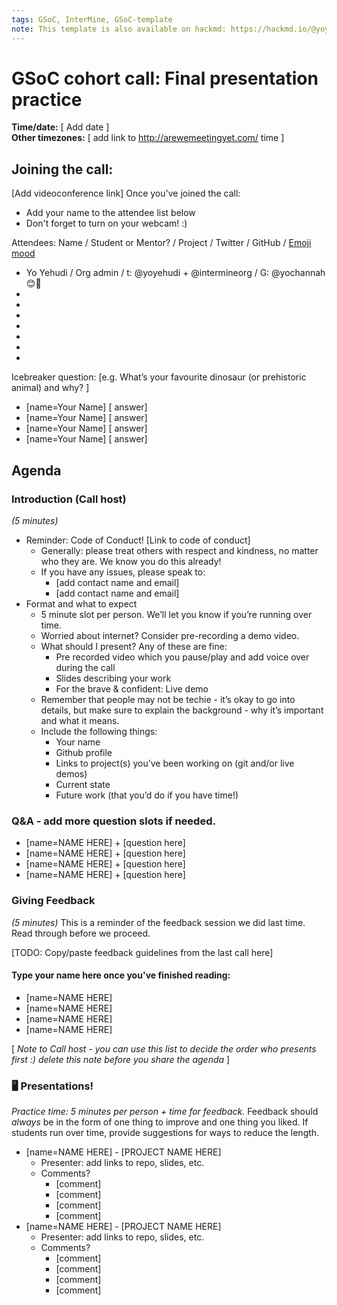 ```yaml
---
tags: GSoC, InterMine, GSoC-template
note: This template is also available on hackmd: https://hackmd.io/@yoyehudi/r1D4lxtPB 
---
```


# GSoC cohort call: Final presentation practice

**Time/date:** [ Add date ]  
**Other timezones:** [ add link to http://arewemeetingyet.com/ time ]  

## Joining the call: 
[Add videoconference link] 
Once you've joined the call:
- Add your name to the attendee list below 
- Don't forget to turn on your webcam! :) 
    

Attendees: Name / Student or Mentor? / Project / Twitter / GitHub / [Emoji mood](https://emojipedia.org/)
- Yo Yehudi / Org admin / t: @yoyehudi + @intermineorg / G: @yochannah 😊🎉
- 
- 
- 
- 
- 
- 
-  

Icebreaker question: [e.g. What’s your favourite dinosaur (or prehistoric animal) and why? ]
- [name=Your Name] [ answer]
- [name=Your Name] [ answer]
- [name=Your Name] [ answer]
- [name=Your Name] [ answer]

## Agenda

### Introduction (Call host)
_(5 minutes)_
 - Reminder: Code of Conduct! [Link to code of conduct]
      - Generally: please treat others with respect and kindness, no matter who they are. We know you do this already! 
      - If you have any issues, please speak to:
        - [add contact name and email]
        - [add contact name and email]
- Format and what to expect 
    - 5 minute slot per person. We’ll let you know if you’re running over time. 
    - Worried about internet? Consider pre-recording a demo video.
    - What should I present?   Any of these are fine:
        - Pre recorded video which you pause/play and add voice over during the call
        - Slides describing your work
        - For the brave & confident: Live demo
    - Remember that people may not be techie - it’s okay to go into details, but make sure to explain the background - why it’s important and what it means. 
    - Include the following things:
        - Your name
        - Github profile
        - Links to project(s) you’ve been working on (git and/or live demos) 
        - Current state
        - Future work (that you’d do if you have time!)
### Q&A - add more question slots if needed.
- [name=NAME HERE] + [question here]
- [name=NAME HERE] + [question here]
- [name=NAME HERE] + [question here]
- [name=NAME HERE] + [question here]

### Giving Feedback 
_(5 minutes)_ 
This is a reminder of the feedback session we did last time. Read through before we proceed. 

[TODO: Copy/paste feedback guidelines from the last call here]

#### Type your name here once you've finished reading:
- [name=NAME HERE]
- [name=NAME HERE]
- [name=NAME HERE]
- [name=NAME HERE]

[ _Note to Call host - you can use this list to decide the order who presents first :) delete this note before you share the agenda_ ]

### 🖥 Presentations! 
_Practice time: 5 minutes per person + time for feedback._
Feedback should *always* be in the form of one thing to improve and one thing you liked. If students run over time, provide suggestions for ways to reduce the length. 

- [name=NAME HERE] - [PROJECT NAME HERE]
    - Presenter: add links to repo, slides, etc.
    - Comments?
        - [comment]
        - [comment]
        - [comment]
        - [comment]
- [name=NAME HERE] - [PROJECT NAME HERE]
    - Presenter: add links to repo, slides, etc.
    - Comments?
        - [comment]
        - [comment]
        - [comment]
        - [comment]

